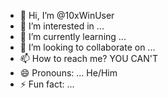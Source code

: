 - 👋 Hi, I’m @10xWinUser
- 👀 I’m interested in ...
- 🌱 I’m currently learning ...
- 💞️ I’m looking to collaborate on ...
- 📫 How to reach me?   YOU CAN'T
- 😄 Pronouns: ... He/Him
- ⚡ Fun fact: ...

<!---
10xWinUser/10xWinUser is a ✨ special ✨ repository because its `README.md` (this file) appears on your GitHub profile.
You can click the Preview link to take a look at your changes.
--->
